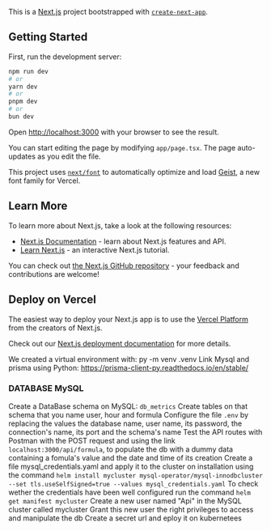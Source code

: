 This is a [Next.js](https://nextjs.org) project bootstrapped with [`create-next-app`](https://nextjs.org/docs/app/api-reference/cli/create-next-app).

## Getting Started

First, run the development server:

```bash
npm run dev
# or
yarn dev
# or
pnpm dev
# or
bun dev
```

Open [http://localhost:3000](http://localhost:3000) with your browser to see the result.

You can start editing the page by modifying `app/page.tsx`. The page auto-updates as you edit the file.

This project uses [`next/font`](https://nextjs.org/docs/app/building-your-application/optimizing/fonts) to automatically optimize and load [Geist](https://vercel.com/font), a new font family for Vercel.

## Learn More

To learn more about Next.js, take a look at the following resources:

- [Next.js Documentation](https://nextjs.org/docs) - learn about Next.js features and API.
- [Learn Next.js](https://nextjs.org/learn) - an interactive Next.js tutorial.

You can check out [the Next.js GitHub repository](https://github.com/vercel/next.js) - your feedback and contributions are welcome!

## Deploy on Vercel

The easiest way to deploy your Next.js app is to use the [Vercel Platform](https://vercel.com/new?utm_medium=default-template&filter=next.js&utm_source=create-next-app&utm_campaign=create-next-app-readme) from the creators of Next.js.

Check out our [Next.js deployment documentation](https://nextjs.org/docs/app/building-your-application/deploying) for more details.

We created a virtual environment with: py -m venv .venv
Link Mysql and prisma using Python: https://prisma-client-py.readthedocs.io/en/stable/

### DATABASE MySQL

Create a DataBase schema on MySQL: `db_metrics`
Create tables on that schema that you name user, hour and formula
Configure the file `.env` by replacing the values the database name, user name, its password, the connection's name, its port and the schema's name
Test the API routes with Postman with the POST request and using the link `localhost:3000/api/formula`, to populate the db with a dummy data containing a fomula's value and the date and time of its creation
Create a file mysql_credentials.yaml and apply it to the cluster on installation using the command `helm install mycluster mysql-operator/mysql-innodbcluster --set tls.useSelfSigned=true --values mysql_credentials.yaml`
To check wether the credentials have been well configured run the command `helm get manifest mycluster`
Create a new user named "Api" in the MySQL cluster called mycluster
Grant this new user the right privileges to access and manipulate the db
Create a secret url and eploy it on kubernetees

